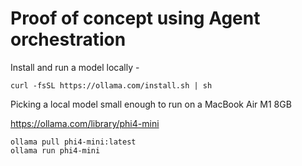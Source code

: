 # Proof of concept using Agent orchestration

Install and run a model locally -
```
curl -fsSL https://ollama.com/install.sh | sh
```
Picking a local model small enough to run on a MacBook Air M1 8GB

https://ollama.com/library/phi4-mini

```
ollama pull phi4-mini:latest
ollama run phi4-mini
```

